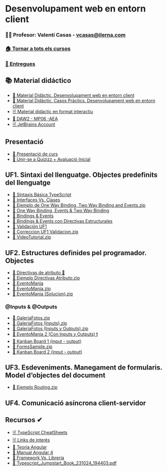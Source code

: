 # Desenvolupament web en entorn client
### 👨‍🏫 Profesor: Valentí Casas - vcasas@ilerna.com
### [🏠 Tornar a tots els cursos](https://github.com/aiuoki/DAW-2)
### [📁 Entregues](https://github.com/aiuoki/DAW-2/tree/Desenvolupament-web-en-entorn-client/Desenvolupament%20web%20en%20entorn%20client/Entregues)
## 📚 Material didáctico
- [📎 Material Didàctic. Desenvolupament web en entorn client](https://github.com/aiuoki/DAW-2/blob/Desenvolupament-web-en-entorn-client/Desenvolupament%20web%20en%20entorn%20client/M%C3%B3dulos/Material%20did%C3%A1ctico/Material%20Did%C3%A0ctic.%20Desenvolupament%20web%20en%20entorn%20client/DAW_M06_2112_QA03%20(libro%20curso%202223).pdf)
- [📎 Material Didàctic. Casos Pràctics. Desenvolupament web en entorn client](https://github.com/aiuoki/DAW-2/blob/Desenvolupament-web-en-entorn-client/Desenvolupament%20web%20en%20entorn%20client/M%C3%B3dulos/Material%20did%C3%A1ctico/Material%20Did%C3%A0ctic.%20Casos%20Pr%C3%A0ctics.%20Desenvolupament%20web%20en%20entorn%20client/DAW_M06_CP_2203_QA03.pdf)
- [🗎 Material didàctic en format interactiu](https://apicontent.ilernaonline.com/browse-book/80031e7d-3b39-4897-959e-5201f4341911/DAW_M06_2112_D/index.html)
- [📎 DAW2 - MP06 -AEA](https://github.com/aiuoki/DAW-2/blob/Desenvolupament-web-en-entorn-client/Desenvolupament%20web%20en%20entorn%20client/M%C3%B3dulos/Material%20did%C3%A1ctico/DAW2%20-%20MP06%20-AEA/DAW2%20-%20MP06%20-AEA.pdf)
- [🗎 JetBrains Account](https://github.com/aiuoki/DAW-2/blob/Desenvolupament-web-en-entorn-client/Desenvolupament%20web%20en%20entorn%20client/M%C3%B3dulos/Material%20did%C3%A1ctico/JetBrains%20Account.pdf)

## Presentació
- [📎 Presentació de curs](https://github.com/aiuoki/DAW-2/blob/Desenvolupament-web-en-entorn-client/Desenvolupament%20web%20en%20entorn%20client/M%C3%B3dulos/Presentaci%C3%B3/Presentaci%C3%B3%20de%20curs/Presentaci%C3%B3%20de%20DAW2%20-%20MP06.pptx)
- [🔗 Unir-se a Quizizz + Avaluació Inicial](https://quizizz.com/join?class=Z598650)

## UF1. Sintaxi del llenguatge. Objectes predefinits del llenguatge
 - [📝 Síntaxis Básica TypeScript](https://github.com/aiuoki/DAW-2/tree/Desenvolupament-web-en-entorn-client/Desenvolupament%20web%20en%20entorn%20client/M%C3%B3dulos/UF1.%20Sintaxi%20del%20llenguatge.%20Objectes%20predefinits%20del%20llenguatge/S%C3%ADntaxis%20B%C3%A1sica%20TypeScript)
 - [📝 Interfaces Vs. Clases](https://github.com/aiuoki/DAW-2/tree/Desenvolupament-web-en-entorn-client/Desenvolupament%20web%20en%20entorn%20client/M%C3%B3dulos/UF1.%20Sintaxi%20del%20llenguatge.%20Objectes%20predefinits%20del%20llenguatge/Interfaces%20Vs.%20Clases)
 - [📎 Ejemplo de One Way Binding, Two Way Binding and Events.zip](https://github.com/aiuoki/DAW-2/blob/Desenvolupament-web-en-entorn-client/Desenvolupament%20web%20en%20entorn%20client/M%C3%B3dulos/UF1.%20Sintaxi%20del%20llenguatge.%20Objectes%20predefinits%20del%20llenguatge/Ejemplo%20de%20One%20Way%20Binding%2C%20Two%20Way%20Binding%20and%20Events.zip)
 - [📝 One Way Binding, Events & Two Way Binding](https://github.com/aiuoki/DAW-2/tree/Desenvolupament-web-en-entorn-client/Desenvolupament%20web%20en%20entorn%20client/M%C3%B3dulos/UF1.%20Sintaxi%20del%20llenguatge.%20Objectes%20predefinits%20del%20llenguatge/One%20Way%20Binding%2C%20Events%20%26%20Two%20Way%20Binding)
 - [📝 Bindings & Events](https://github.com/aiuoki/DAW-2/tree/Desenvolupament-web-en-entorn-client/Desenvolupament%20web%20en%20entorn%20client/M%C3%B3dulos/UF1.%20Sintaxi%20del%20llenguatge.%20Objectes%20predefinits%20del%20llenguatge/Bindings%20%26%20Events)
 - [📝 Bindings & Events con Directivas Estructurales](https://github.com/aiuoki/DAW-2/tree/Desenvolupament-web-en-entorn-client/Desenvolupament%20web%20en%20entorn%20client/M%C3%B3dulos/UF1.%20Sintaxi%20del%20llenguatge.%20Objectes%20predefinits%20del%20llenguatge/Bindings%20%26%20Events%20con%20Directivas%20Estructurales)
 - [📝 Validación UF1](https://github.com/aiuoki/DAW-2/tree/Desenvolupament-web-en-entorn-client/Desenvolupament%20web%20en%20entorn%20client/M%C3%B3dulos/UF1.%20Sintaxi%20del%20llenguatge.%20Objectes%20predefinits%20del%20llenguatge/Validaci%C3%B3n%20UF1)
 - [📎 Correccion UF1 Validacion.zip](https://github.com/aiuoki/DAW-2/blob/Desenvolupament-web-en-entorn-client/Desenvolupament%20web%20en%20entorn%20client/M%C3%B3dulos/UF1.%20Sintaxi%20del%20llenguatge.%20Objectes%20predefinits%20del%20llenguatge/Correccion%20UF1%20Validacion.zip)
 - [📎 VideoTutorial.zip](https://github.com/aiuoki/DAW-2/blob/Desenvolupament-web-en-entorn-client/Desenvolupament%20web%20en%20entorn%20client/M%C3%B3dulos/UF1.%20Sintaxi%20del%20llenguatge.%20Objectes%20predefinits%20del%20llenguatge/VideoTutorial.zip)

## UF2. Estructures definides pel programador. Objectes
- [📝 Directivas de atributo 🪬](google.com)
- [📎 Ejemplo Directivas Atributo.zip](https://github.com/aiuoki/DAW-2/blob/Desenvolupament-web-en-entorn-client/Desenvolupament%20web%20en%20entorn%20client/M%C3%B3dulos/UF2.%20Estructures%20definides%20pel%20programador.%20Objectes/Ejemplo%20Directivas%20Atributo.zip)
- [📝 EventoMania](https://github.com/aiuoki/DAW-2/tree/Desenvolupament-web-en-entorn-client/Desenvolupament%20web%20en%20entorn%20client/M%C3%B3dulos/UF2.%20Estructures%20definides%20pel%20programador.%20Objectes/EventoMania)
- [📎 EventoMania.zip](https://github.com/aiuoki/DAW-2/blob/Desenvolupament-web-en-entorn-client/Desenvolupament%20web%20en%20entorn%20client/M%C3%B3dulos/UF2.%20Estructures%20definides%20pel%20programador.%20Objectes/EventoMania.zip)
- [📎 EventoMania (Solucion).zip](https://github.com/aiuoki/DAW-2/blob/Desenvolupament-web-en-entorn-client/Desenvolupament%20web%20en%20entorn%20client/M%C3%B3dulos/UF2.%20Estructures%20definides%20pel%20programador.%20Objectes/EventoMania%20(Solucion).zip)
### @Inputs & @Outputs
- [📎 GaleriaFotos.zip](https://github.com/aiuoki/DAW-2/blob/Desenvolupament-web-en-entorn-client/Desenvolupament%20web%20en%20entorn%20client/M%C3%B3dulos/UF2.%20Estructures%20definides%20pel%20programador.%20Objectes/GaleriaFotos.zip)
- [📎 GaleriaFotos (Inputs).zip](https://github.com/aiuoki/DAW-2/blob/Desenvolupament-web-en-entorn-client/Desenvolupament%20web%20en%20entorn%20client/M%C3%B3dulos/UF2.%20Estructures%20definides%20pel%20programador.%20Objectes/GaleriaFotos%20(Inputs).zip)
- [📎 GaleriaFotos (Inputs y Outputs).zip](https://github.com/aiuoki/DAW-2/blob/Desenvolupament-web-en-entorn-client/Desenvolupament%20web%20en%20entorn%20client/M%C3%B3dulos/UF2.%20Estructures%20definides%20pel%20programador.%20Objectes/GaleriaFotos%20(Outputs).zip)
- [📝 EventoMania 2 (Con Inputs y Outputs) ❗](google.com)
- [📝 Kanban Board 1 (input - output)](https://github.com/aiuoki/DAW-2/tree/Desenvolupament-web-en-entorn-client/Desenvolupament%20web%20en%20entorn%20client/M%C3%B3dulos/UF2.%20Estructures%20definides%20pel%20programador.%20Objectes/Kanban%20Board%201%20(input%20-%20output))
- [📎 FormsSample.zip](https://github.com/aiuoki/DAW-2/blob/Desenvolupament-web-en-entorn-client/Desenvolupament%20web%20en%20entorn%20client/M%C3%B3dulos/UF2.%20Estructures%20definides%20pel%20programador.%20Objectes/FormsSample.zip)
- [📝 Kanban Board 2 (input - output)](https://github.com/aiuoki/DAW-2/tree/Desenvolupament-web-en-entorn-client/Desenvolupament%20web%20en%20entorn%20client/M%C3%B3dulos/UF2.%20Estructures%20definides%20pel%20programador.%20Objectes/Kanban%20Board%202%20(input%20-%20output))

## UF3. Esdeveniments. Manegament de formularis. Model d’objectes del document
- [📎 Ejemplo Routing.zip](https://github.com/aiuoki/DAW-2/blob/Desenvolupament-web-en-entorn-client/Desenvolupament%20web%20en%20entorn%20client/M%C3%B3dulos/UF3.%20Esdeveniments.%20Manegament%20de%20formularis.%20Model%20d%E2%80%99objectes%20del%20document/Ejemplo%20Routing.zip)

## UF4. Comunicació asíncrona client-servidor

## Recursos ✔
- [🗎 TypeScript CheatSheets](https://github.com/aiuoki/DAW-2/tree/Desenvolupament-web-en-entorn-client/Desenvolupament%20web%20en%20entorn%20client/M%C3%B3dulos/Recursos/TypeScript%20CheatSheets)
- [🗎 Links de interés](https://github.com/aiuoki/DAW-2/blob/Desenvolupament-web-en-entorn-client/Desenvolupament%20web%20en%20entorn%20client/M%C3%B3dulos/Recursos/Links%20de%20inter%C3%A9s.pdf)
- [📎 Teoria Angular](https://github.com/aiuoki/DAW-2/blob/Desenvolupament-web-en-entorn-client/Desenvolupament%20web%20en%20entorn%20client/M%C3%B3dulos/Recursos/Teoria%20Angular/Teoria%20Angular.pdf)
- [📎 Manual Angular 4](https://github.com/aiuoki/DAW-2/blob/Desenvolupament-web-en-entorn-client/Desenvolupament%20web%20en%20entorn%20client/M%C3%B3dulos/Recursos/Manual%20Angular%204/Angular%204%20desde%20Cero%20-%20Pedro%20Jim%C3%A9nez%20Castela.pdf)
- [📎 Framework Vs. Librería](https://github.com/aiuoki/DAW-2/blob/Desenvolupament-web-en-entorn-client/Desenvolupament%20web%20en%20entorn%20client/M%C3%B3dulos/Recursos/Framework%20Vs.%20Librer%C3%ADa/framework%20vs%20libreria-2.jpeg)
- [📎 Typescript_Jumpstart_Book_231024_194403.pdf](https://github.com/aiuoki/DAW-2/blob/Desenvolupament-web-en-entorn-client/Desenvolupament%20web%20en%20entorn%20client/M%C3%B3dulos/Recursos/Typescript_Jumpstart_Book_231024_194403.pdf/Typescript_Jumpstart_Book_231024_194403.pdf)
